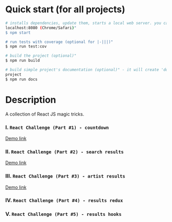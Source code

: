 Quick start (for all projects)
============

```bash
# installs dependencies, update them, starts a local web server. you can run the project on 
localhost:8080 (Chrome/Safari)"
$ npm start

# run tests with coverage (optional for |-|||)"
$ npm run test:cov

# build the project (optional)"
$ npm run build

# build simple project's documentation (optional)" - it will create 'documentation' folder in the 
project
$ npm run docs
```


Description
============
A collection of React JS magic tricks.

### I. `React Challenge (Part #1) - countdown`
[Demo link](https://ivaylopetrovdev.github.io/reactjs/countdown/build/)

### II. `React Challenge (Part #2) - search results`
[Demo link](https://ivaylopetrovdev.github.io/reactjs/search-results/build/)

### III. `React Challenge (Part #3) - artist results`
[Demo link](https://ivaylopetrovdev.github.io/reactjs/artist-results/build/)

### IV. `React Challenge (Part #4) - results redux`

### V. `React Challenge (Part #5) - results hooks`